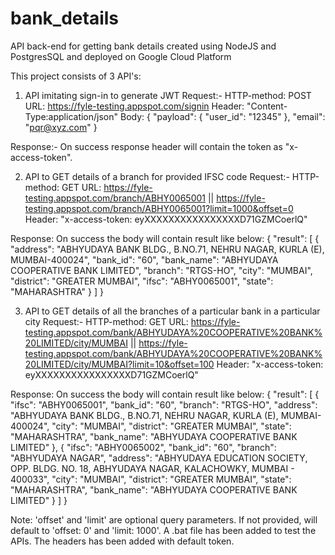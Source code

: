 # bank_details
API back-end for getting bank details created using NodeJS and PostgresSQL and deployed on Google Cloud Platform

This project consists of 3 API's:

1. API imitating sign-in to generate JWT
Request:-
HTTP-method: POST
URL: https://fyle-testing.appspot.com/signin
Header: "Content-Type:application/json"
Body:
{
	"payload": {
		"user_id": "12345"
	},
	"email": "pqr@xyz.com"
}

Response:-
On success response header will contain the token as "x-access-token".


2. API to GET details of a branch for provided IFSC code
Request:-
HTTP-method: GET
URL: https://fyle-testing.appspot.com/branch/ABHY0065001 || https://fyle-testing.appspot.com/branch/ABHY0065001?limit=1000&offset=0
Header: "x-access-token: eyXXXXXXXXXXXXXXXXD71GZMCoerlQ"
        
Response:
On success the body will contain result like below:
{
    "result": [
        {
            "address": "ABHYUDAYA BANK BLDG., B.NO.71, NEHRU NAGAR, KURLA (E), MUMBAI-400024",
            "bank_id": "60",
            "bank_name": "ABHYUDAYA COOPERATIVE BANK LIMITED",
            "branch": "RTGS-HO",
            "city": "MUMBAI",
            "district": "GREATER MUMBAI",
            "ifsc": "ABHY0065001",
            "state": "MAHARASHTRA"
        }
    ]
}


3. API to GET details of all the branches of a particular bank in a particular city
Request:-
HTTP-method: GET
URL: https://fyle-testing.appspot.com/bank/ABHYUDAYA%20COOPERATIVE%20BANK%20LIMITED/city/MUMBAI || https://fyle-testing.appspot.com/bank/ABHYUDAYA%20COOPERATIVE%20BANK%20LIMITED/city/MUMBAI?limit=10&offset=100
Header: "x-access-token: eyXXXXXXXXXXXXXXXXD71GZMCoerlQ"
        
Response:
On success the body will contain result like below:
{
    "result": [
        {
            "ifsc": "ABHY0065001",
            "bank_id": "60",
            "branch": "RTGS-HO",
            "address": "ABHYUDAYA BANK BLDG., B.NO.71, NEHRU NAGAR, KURLA (E), MUMBAI-400024",
            "city": "MUMBAI",
            "district": "GREATER MUMBAI",
            "state": "MAHARASHTRA",
            "bank_name": "ABHYUDAYA COOPERATIVE BANK LIMITED"
        },
        {
            "ifsc": "ABHY0065002",
            "bank_id": "60",
            "branch": "ABHYUDAYA NAGAR",
            "address": "ABHYUDAYA EDUCATION SOCIETY, OPP. BLDG. NO. 18, ABHYUDAYA NAGAR, KALACHOWKY, MUMBAI - 400033",
            "city": "MUMBAI",
            "district": "GREATER MUMBAI",
            "state": "MAHARASHTRA",
            "bank_name": "ABHYUDAYA COOPERATIVE BANK LIMITED"
        }
    ]
}

Note: 'offset' and 'limit' are optional query parameters. If not provided, will default to 'offset: 0' and 'limit: 1000'.
A .bat file has been added to test the APIs. The headers has been added with default token.
